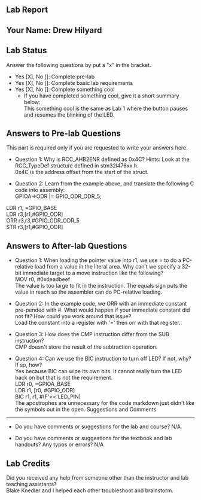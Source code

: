 ##  Lab Report ##

Your Name: Drew Hilyard
-----------


Lab Status
-------
Answer the following questions by put a "x" in the bracket.
- Yes [X], No []: Complete pre-lab
- Yes [X], No []: Complete basic lab requirements
- Yes [X], No []: Complete something cool
  - If you have completed something cool, give it a short summary below: <br>
  This something cool is the same as Lab 1 where the button pauses and resumes the blinking of the LED. 


Answers to Pre-lab Questions
-------
This part is required only if you are requested to write your answers here. 

* Question 1: Why is RCC_AHB2ENR defined as 0x4C? Hints: Look at the RCC_TypeDef structure
defined in stm32l476xx.h. <br>
0x4C is the address offset from the start of the struct.


* Question 2: Learn from the example above, and translate the following C code into assembly:<br>
GPIOA->ODR |= GPIO_ODR_ODR_5; <br>

LDR r1, =GPIO_BASE <br>
LDR r3,[r1,#GPIO_ODR] <br>
ORR r3,r3,#GPIO_ODR_ODR_5 <br>
STR r3,[r1,#GPIO_ODR] <br>


Answers to After-lab Questions
-------

* Question 1: When loading the pointer value into r1, we use = to do a PC-relative load from a value in
the literal area. Why can’t we specify a 32-bit immediate target to a move instruction like
the following? <br>
MOV r0, #0xdeadbeef <br>
The value is too large to fit in the instruction. The equals sign puts the value in reach so the assembler can do PC-relative loading.


* Question 2: In the example code, we ORR with an immediate constant pre-pended with #. What would
happen if your immediate constant did not fit? How could you work around that issue? <br>
Load the constant into a register with '=' then orr with that register.

* Question 3: How does the CMP instruction differ from the SUB instruction?<br>
CMP doesn't store the result of the subtraction operation.

* Question 4: Can we use the BIC instruction to turn off LED? If not, why? If so, how? <br>
Yes because BIC can wipe its own bits. It cannot really turn the LED back on but that is not the requirement.<br>
LDR r0, =GPIOA_BASE <br>
LDR r1, [r0, #GPIO_ODR] <br>
BIC r1, r1, #(F'<<'LED_PIN) <br>
The apostrophes are unnecessary for the code markdown just didn't like the symbols out in the open.
Suggestions and Comments
-------

* Do you have comments or suggestions for the lab and course?
N/A

* Do you have comments or suggestions for the textbook and lab handouts? Any typos or errors?
N/A


Lab Credits
-------
Did you received any help from someone other than the instructor and lab teaching assistants?<br>
Blake Knedler and I helped each other troubleshoot and brainstorm.
